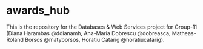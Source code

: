 # awards_hub
This is the repository for the Databases &amp; Web Services project for Group-11 (Diana Harambas @ddianamh, Ana-Maria Dobrescu @dobreasca, Matheas-Roland Borsos @matyborsos, Horatiu Catarig @horatiucatarig).
